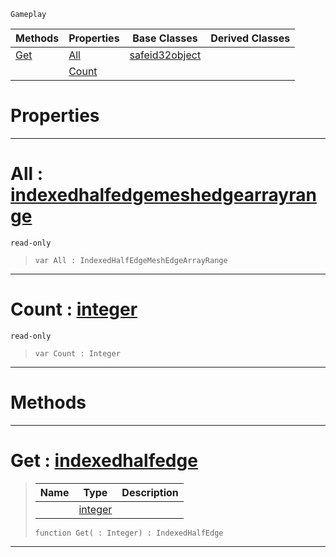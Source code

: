 `Gameplay`

|Methods|Properties|Base Classes|Derived Classes|
|---|---|---|---|
|[ Get](https://github.com/zeroengineteam/ZeroDocs/blob/master/code_reference/class_reference/indexedhalfedgemeshedgearray.markdown#get-zero-engine-document)|[ All](https://github.com/zeroengineteam/ZeroDocs/blob/master/code_reference/class_reference/indexedhalfedgemeshedgearray.markdown#all-zero-engine-document)|[safeid32object](https://github.com/zeroengineteam/ZeroDocs/blob/master/code_reference/class_reference/safeid32object.markdown)| |
| |[ Count](https://github.com/zeroengineteam/ZeroDocs/blob/master/code_reference/class_reference/indexedhalfedgemeshedgearray.markdown#count-zero-engine-docume)| | |


 #  Properties


---  
 #  All : [indexedhalfedgemeshedgearrayrange](https://github.com/zeroengineteam/ZeroDocs/blob/master/code_reference/class_reference/indexedhalfedgemeshedgearrayrange.markdown)

 `read-only`

> 
> ``` lang=cpp, name=Nada
> var All : IndexedHalfEdgeMeshEdgeArrayRange


---  
 #  Count : [integer](https://github.com/zeroengineteam/ZeroDocs/blob/master/code_reference/nada_base_types/integer.markdown)

 `read-only`

> 
> ``` lang=cpp, name=Nada
> var Count : Integer


---  
 #  Methods


---  
 #  Get : [indexedhalfedge](https://github.com/zeroengineteam/ZeroDocs/blob/master/code_reference/class_reference/indexedhalfedge.markdown)

> 
> |Name|Type|Description|
> |---|---|---|
> ||[integer](https://github.com/zeroengineteam/ZeroDocs/blob/master/code_reference/nada_base_types/integer.markdown)| |
> ``` lang=cpp, name=Nada
> function Get( : Integer) : IndexedHalfEdge
> ``` 


---  
 

 